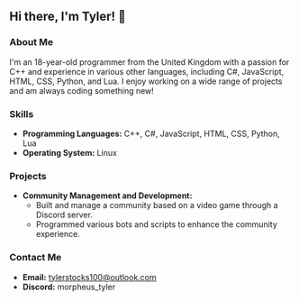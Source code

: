 ## Hi there, I'm Tyler! 👋

### About Me
I'm an 18-year-old programmer from the United Kingdom with a passion for C++ and experience in various other languages, including C#, JavaScript, HTML, CSS, Python, and Lua. I enjoy working on a wide range of projects and am always coding something new!

### Skills
- **Programming Languages:** C++, C#, JavaScript, HTML, CSS, Python, Lua
- **Operating System:** Linux

### Projects
- **Community Management and Development:** 
  - Built and manage a community based on a video game through a Discord server.
  - Programmed various bots and scripts to enhance the community experience.

### Contact Me
- **Email:** tylerstocks100@outlook.com
- **Discord:** morpheus_tyler
